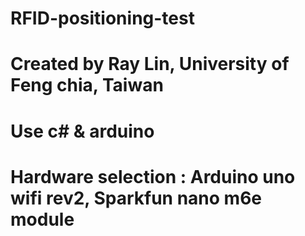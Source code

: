 # RFID-positioning-test
# Created by Ray Lin, University of Feng chia, Taiwan
# Use c# & arduino
# Hardware selection : Arduino uno wifi rev2, Sparkfun nano m6e module
